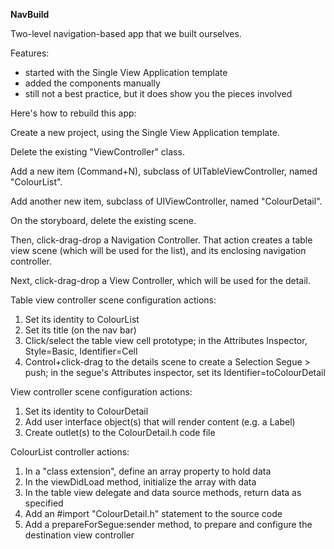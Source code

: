 **NavBuild**

Two-level navigation-based app that we built ourselves.

Features:
- started with the Single View Application template
- added the components manually
- still not a best practice, but it does show you the pieces involved

Here's how to rebuild this app:

Create a new project, using the Single View Application template.

Delete the existing "ViewController" class.

Add a new item (Command+N), subclass of UITableViewController, named "ColourList".

Add another new item, subclass of UIViewController, named "ColourDetail".

On the storyboard, delete the existing scene.

Then, click-drag-drop a Navigation Controller. That action creates a table view scene (which will be used for the list), and its enclosing navigation controller.

Next, click-drag-drop a View Controller, which will be used for the detail.

Table view controller scene configuration actions:
1. Set its identity to ColourList
2. Set its title (on the nav bar) 
3. Click/select the table view cell prototype; in the Attributes Inspector, Style=Basic, Identifier=Cell
4. Control+click-drag to the details scene to create a Selection Segue > push; in the segue's Attributes inspector, set its Identifier=toColourDetail

View controller scene configuration actions:
1. Set its identity to ColourDetail
2. Add user interface object(s) that will render content (e.g. a Label)
3. Create outlet(s) to the ColourDetail.h code file

ColourList controller actions:
1. In a "class extension", define an array property to hold data
2. In the viewDidLoad method, initialize the array with data
3. In the table view delegate and data source methods, return data as specified
4. Add an #import "ColourDetail.h" statement to the source code
5. Add a prepareForSegue:sender method, to prepare and configure the destination view controller

